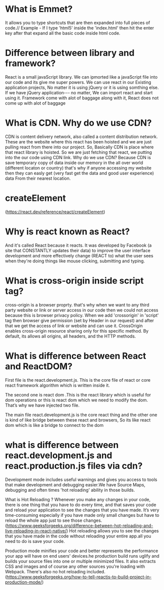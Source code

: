 # What is Emmet?
It allows you to type shortcuts that are then expanded into full pieces of code.//
Example - If I type 'html5' inside the 'index.html' then hit the enter key after that expand all the basic code inside html code.
# Difference between library and framework?
React is a small javaScript library. We can ipmorted like a javaScript file into our code and its give me super powers. We can use react in our Existing application projects, No matter it is using jQuery or it is using somthing else. If we have jQuery application--- no matter, We can import react and start using it.
Framework come with alot of baggage along with it, React does not come up with alot of baggage
# What is CDN. Why do we use CDN?
CDN is content delivery network, also called a content distribution network. These are the website where this react has been hoisted and we are just pulling react from there into our project.
So, Basically CDN is place where that react library is hoisted. So we are just fetching that react, we putting into the our code using CDN link.
Why do we use CDN? Because CDN is save temporary copy of data inside our memory in the all over world (different locaton or country) that's why if anyone accessing my website then they can easly get (very fast get the data and good user experience) data From their nearest location.
# createElement 
(https://react.dev/reference/react/createElement)
# Why is react known as React?
And it's called React because it reacts. It was developed by Facebook (a site that CONSTANTLY updates their data) to improve the user interface development and more effectively change (REACT to) what the user sees when they're doing things like mouse clicking, submitting and typing.
# What is cross-origin inside script tag?
cross-origin is a browser proprty. that's why when we want to any third party website or link or server access in our code then we could not access because this is browser privacy policy. When we add 'crossorigin' in 'script' tag then browser give permission (set by Header in our request) and after that we get the access of link or website and can use it.
CrossOrigin enables cross-origin resource sharing only for this specific method. By default, its allows all origins, all headers, and the HTTP methods. 
# What is difference between React and ReactDOM?
First file is the react.development.js. This is the core file of react or core react framework algorithm which is written inside it.

The second one is react dom .This is the react library which is useful for dom operations or this is react dom which we need to modify the dom. That’s why we have injected two file.

The main file react.development.js is the core react thing and the other one is kind of like bridge between these react and browsers, So its like react dom which is like a bridge to connect to the dom
# what is difference between react.development.js and react.production.js files via cdn?
Development mode includes useful warnings and gives you access to tools that make development and debugging easier.We have Source Maps, debugging and often times 'hot reloading' ability in those builds.

What is Hot Reloading ?
Whenever you make any changes in your code, there is one thing that you have to do every time, and that saves your code and reload your application to see the changes that you have made. It’s very time-consuming especially if you have made only small changes but have to reload the whole app just to see those changes.
(https://www.geeksforgeeks.org/difference-between-hot-reloading-and-live-reloading-in-react-native/)
Hot reloading allows you to see the changes that you have made in the code without reloading your entire app.all you need to do is save your code.

Production mode minifies your code and better represents the performance your app will have on end users' devices.he production build runs uglify and builds your source files into one or multiple minimized files. It also extracts CSS and images and of course any other sources you're loading with Webpack. There's also no hot reloading included.
(https://www.geeksforgeeks.org/how-to-tell-reactjs-to-build-project-in-production-mode/)
